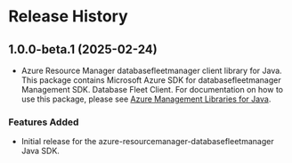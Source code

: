 # Release History

## 1.0.0-beta.1 (2025-02-24)

- Azure Resource Manager databasefleetmanager client library for Java. This package contains Microsoft Azure SDK for databasefleetmanager Management SDK. Database Fleet Client. For documentation on how to use this package, please see [Azure Management Libraries for Java](https://aka.ms/azsdk/java/mgmt).
### Features Added

- Initial release for the azure-resourcemanager-databasefleetmanager Java SDK.

